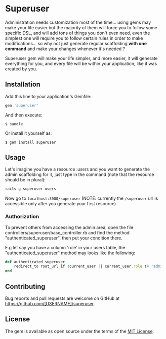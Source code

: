 # Superuser

Administration needs customization most of the time... using gems may make your life easier but the majority of them will force you to follow some specific DSL, and will add tons of things you don't even need, even the simplest one will require you to follow certain rules in order to make modifications... so why not just generate regular scaffolding **with one command** and make your changes whenever it's needed ?

Superuser gem will make your life simpler, and more easier, it will generate everything for you, and every file will be within your application, like it was created by you.

## Installation

Add this line to your application's Gemfile:

```ruby
gem 'superuser'
```

And then execute:

    $ bundle

Or install it yourself as:

    $ gem install superuser

## Usage

Let's imagine you have a resource :users and you want to generate the admin scaffolding for it, just type in the command (note that the resource should be in plural):

```ruby
rails g superuser users
```

Now go to `localhost:3000/superuser` (NOTE: currently the `/superuser` url is accessible only after you generate your first resource)

### Authorization

To prevent others from accessing the admin area, open the file controllers/superuser/base_controller.rb and find the method "authenticated_superuser", then put your condition there.

E.g let say you have a column 'role' in your users table, the "authenticated_superuser" method may looks like the following:

```ruby
def authenticated_superuser
    redirect_to root_url if !current_user || current_user.role != 'admin'
end
```

## Contributing

Bug reports and pull requests are welcome on GitHub at https://github.com/[USERNAME]/superuser.

## License

The gem is available as open source under the terms of the [MIT License](https://opensource.org/licenses/MIT).
